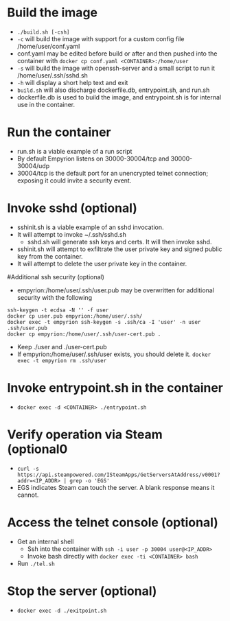 # Build the image
- `./build.sh [-csh]`
- `-c` will build the image with support for a custom config file /home/user/conf.yaml
 - conf.yaml may be edited before build or after and then pushed into the container with `docker cp conf.yaml <CONTAINER>:/home/user`
- `-s` will build the image with openssh-server and a small script to run it /home/user/.ssh/sshd.sh
- `-h` will display a short help text and exit
- `build.sh` will also discharge dockerfile.db, entrypoint.sh, and run.sh
 - dockerfile.db is used to build the image, and entrypoint.sh is for internal use in the container.

# Run the container
- run.sh is a viable example of a run script
- By default Empyrion listens on 30000-30004/tcp and 30000-30004/udp
- 30004/tcp is the default port for an unencrypted telnet connection; exposing it could invite a security event.

# Invoke sshd (optional)
- sshinit.sh is a viable example of an sshd invocation.
- It will attempt to invoke ~/.ssh/sshd.sh
  - sshd.sh will generate ssh keys and certs. It will then invoke sshd.
- sshinit.sh will attempt to exfiltrate the user private key and signed public key from the container.
- It will attempt to delete the user private key in the container.

#Additional ssh security (optional)
- empyrion:/home/user/.ssh/user.pub may be overwritten for additional security with the following
```
ssh-keygen -t ecdsa -N '' -f user
docker cp user.pub empyrion:/home/user/.ssh/
docker exec -t empyrion ssh-keygen -s .ssh/ca -I 'user' -n user .ssh/user.pub
docker cp empyrion:/home/user/.ssh/user-cert.pub .
```
- Keep ./user and ./user-cert.pub
- If empyrion:/home/user/.ssh/user exists, you should delete it. `docker exec -t empyrion rm .ssh/user`

# Invoke entrypoint.sh in the container
- `docker exec -d <CONTAINER> ./entrypoint.sh`

# Verify operation via Steam (optional0
- `curl -s https://api.steampowered.com/ISteamApps/GetServersAtAddress/v0001?addr=<IP_ADDR> | grep -o 'EGS'`
- EGS indicates Steam can touch the server. A blank response means it cannot.

# Access the telnet console (optional)
- Get an internal shell
  - Ssh into the container with `ssh -i user -p 30004 user@<IP_ADDR>`
  - Invoke bash directly with `docker exec -ti <CONTAINER> bash`
- Run `./tel.sh`

# Stop the server (optional)
- `docker exec -d ./exitpoint.sh`
